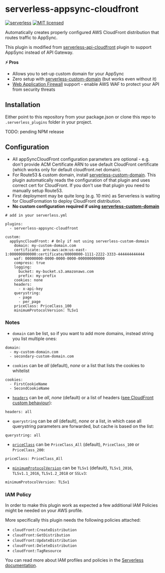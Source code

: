 # serverless-appsync-cloudfront

[![serverless](http://public.serverless.com/badges/v3.svg)](http://www.serverless.com)
[![MIT licensed](https://img.shields.io/badge/license-MIT-blue.svg)](https://raw.githubusercontent.com/artoliukkonen/serverless-appsync-cloudfront/master/LICENSE)

Automatically creates properly configured AWS CloudFront distribution that routes traffic
to AppSync.

This plugin is modified from [serverless-api-cloudfront](https://github.com/Droplr/serverless-api-cloudfront) plugin to support AppSync instead of API Gateway.

**:zap: Pros**

- Allows you to set-up custom domain for your AppSync
- Zero setup with [serverless-custom-domain](https://github.com/amplify-education/serverless-domain-manager) (but works even without it)
- [Web Application Firewall](https://aws.amazon.com/waf/) support - enable AWS WAF to protect your API from security threats

## Installation

Either point to this repository from your package.json or clone this repo to `.serverless_plugins` folder in your project.

TODO: pending NPM release

## Configuration

* All appSyncCloudFront configuration parameters are optional - e.g. don't provide ACM Certificate ARN to use default CloudFront certificate (which works only for default cloudfront.net domain).
* For Route53 & custom domain, install [serverless-custom-domain](https://github.com/amplify-education/serverless-domain-manager). This plugin automatically reads the configuration of that plugin and uses correct cert for CloudFront. If you don't use that plugin you need to manually setup Route53. 
* First deployment may be quite long (e.g. 10 min) as Serverless is waiting for
  CloudFormation to deploy CloudFront distribution.
* **No custom configuration required if using [serverless-custom-domain](https://github.com/amplify-education/serverless-domain-manager)**
```
# add in your serverless.yml

plugins:
  - serverless-appsync-cloudfront

custom:
  appSyncCloudFront: # Only if not using serverless-custom-domain
    domain: my-custom-domain.com
    certificate: arn:aws:acm:us-east-1:000000000000:certificate/00000000-1111-2222-3333-444444444444
    waf: 00000000-0000-0000-0000-000000000000
    compress: true
    logging:
      bucket: my-bucket.s3.amazonaws.com
      prefix: my-prefix
    cookies: none
    headers:
      - x-api-key
    querystring:
      - page
      - per_page
    priceClass: PriceClass_100
    minimumProtocolVersion: TLSv1
```

### Notes

* `domain` can be list, so if you want to add more domains, instead string you list multiple ones:

```
domain:
  - my-custom-domain.com
  - secondary-custom-domain.com
```

* `cookies` can be *all* (default), *none* or a list that lists the cookies to whitelist
```
cookies:
  - FirstCookieName
  - SecondCookieName
```

* [`headers`][headers-default-cache] can be *all*, *none* (default) or a list of headers ([see CloudFront custom behaviour][headers-list]):

```
headers: all
```

[headers-default-cache]: https://docs.aws.amazon.com/AWSCloudFormation/latest/UserGuide/aws-properties-cloudfront-distribution-defaultcachebehavior.html#cfn-cloudfront-distribution-defaultcachebehavior-forwardedvalues
[headers-list]: https://docs.aws.amazon.com/AmazonCloudFront/latest/DeveloperGuide/RequestAndResponseBehaviorCustomOrigin.html#request-custom-headers-behavior

* `querystring` can be *all* (default), *none* or a list, in which case all querystring parameters are forwarded, but cache is based on the list:

```
querystring: all
```

* [`priceClass`][price-class] can be `PriceClass_All` (default), `PriceClass_100` or `PriceClass_200`:


```
priceClass: PriceClass_All
```

[price-class]: https://docs.aws.amazon.com/cloudfront/latest/APIReference/API_GetDistributionConfig.html#cloudfront-GetDistributionConfig-response-PriceClass

* [`minimumProtocolVersion`][minimum-protocol-version] can be `TLSv1` (default), `TLSv1_2016`, `TLSv1.1_2016`, `TLSv1.2_2018` or `SSLv3`:


```
minimumProtocolVersion: TLSv1
```

[minimum-protocol-version]: https://docs.aws.amazon.com/cloudfront/latest/APIReference/API_ViewerCertificate.html#cloudfront-Type-ViewerCertificate-MinimumProtocolVersion

### IAM Policy

In order to make this plugin work as expected a few additional IAM Policies might be needed on your AWS profile.

More specifically this plugin needs the following policies attached:

* `cloudfront:CreateDistribution`
* `cloudfront:GetDistribution`
* `cloudfront:UpdateDistribution`
* `cloudfront:DeleteDistribution`
* `cloudfront:TagResource`

You can read more about IAM profiles and policies in the [Serverless documentation](https://serverless.com/framework/docs/providers/aws/guide/credentials#creating-aws-access-keys).
